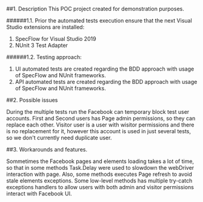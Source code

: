 

##1. Description
This POC project created for demonstration purposes.

######1.1. Prior the automated tests execution ensure that the next Visual Studio extensions are installed:
1) SpecFlow for Visual Studio 2019
2) NUnit 3 Test Adapter

######1.2. Testing approach:
1) UI automated tests are created regarding the BDD approach with usage of SpecFlow and NUnit frameworks.
2) API automated tests are created regarding the BDD approach with usage of SpecFlow and NUnit frameworks.

##2. Possible issues

During the multiple tests run the Facebook can temporary block test user accounts. First and Second users has Page admin permissions, so they can replace each other.
Visitor user is a user with wisitor permissions and there is no replacement for it, however this account is used in just several tests, so we don't currently need duplicate user.

##3. Workarounds and features.

Sommetimes the Facebook pages and elements loading takes a lot of time, so that in some methods Task.Delay were used to slowdown the webDriver interaction with page.
Also, some methods executes Page refresh to avoid stale elements exceptions.
Some low-level methods has multiple try-catch exceptions handlers to allow users with both admin and visitor permissions interact with Facebook UI.